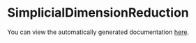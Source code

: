 # SimplicialDimensionReduction

You can view the automatically generated documentation [here](https://cmeredit.github.io/SimplicialDimensionReduction/).
